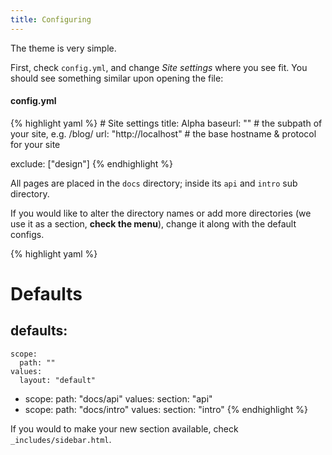 ```yaml
---
title: Configuring
---
```


The theme is very simple.

First, check `config.yml`, and change *Site settings* where you see fit. You should see something similar upon opening the file:

<h4 class="example-heading">config.yml</h4>
{% highlight yaml %}
# Site settings
title: Alpha
baseurl: "" # the subpath of your site, e.g. /blog/
url: "http://localhost" # the base hostname & protocol for your site

exclude: ["design"]
{% endhighlight %}

All pages are placed in the `docs` directory; inside its `api` and `intro` sub directory.

If you would like to alter the directory names or add more directories (we use it as a section, **check the menu**), change it along with the default configs.

{% highlight yaml %}
# Defaults
defaults:
  -
    scope:
      path: ""
    values:
      layout: "default"
  -
    scope:
      path: "docs/api"
    values:
      section: "api"
  -
    scope:
      path: "docs/intro"
    values:
      section: "intro"
{% endhighlight %}

If you would to make your new section available, check `_includes/sidebar.html`.